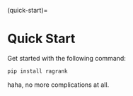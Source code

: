 (quick-start)=
# Quick Start 

Get started with the following command:

```bash
pip install ragrank
```

haha, no more complications at all.